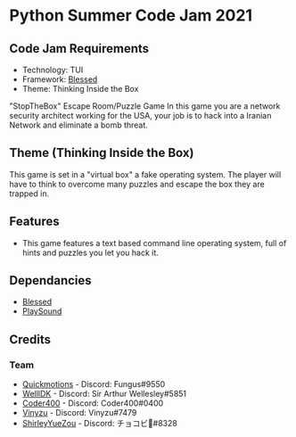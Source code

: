# Python Summer Code Jam 2021
## Code Jam Requirements
* Technology: TUI
* Framework: [Blessed](https://github.com/chjj/blessed)
* Theme: Thinking Inside the Box

"StopTheBox"
Escape Room/Puzzle Game
In this game you are a network security architect working for the USA, your job is to hack into a Iranian Network and eliminate a bomb threat.

## Theme (Thinking Inside the Box)
This game is set in a "virtual box" a fake operating system.
The player will have to think to overcome many puzzles and escape the box they are trapped in.

## Features
* This game features a text based command line operating system, full of hints and puzzles you let you hack it.



## Dependancies
* [Blessed](https://github.com/chjj/blessed)
* [PlaySound](https://github.com/TaylorSMarks/playsound)

## Credits
### Team
* [Quickmotions](https://github.com/Quickmotions) - Discord: Fungus#9550
* [WelllDK](https://github.com/WellIDKRealy) - Discord: Sir Arthur Wellesley#5851
* [Coder400](https://github.com/Coder4OO) - Discord: Coder400#0400
* [Vinyzu](https://github.com/Vinyzu) - Discord: Vinyzu#7479
* [ShirleyYueZou](https://github.com/ShirleyYueZou) - Discord: チョコビ🍫#8328
